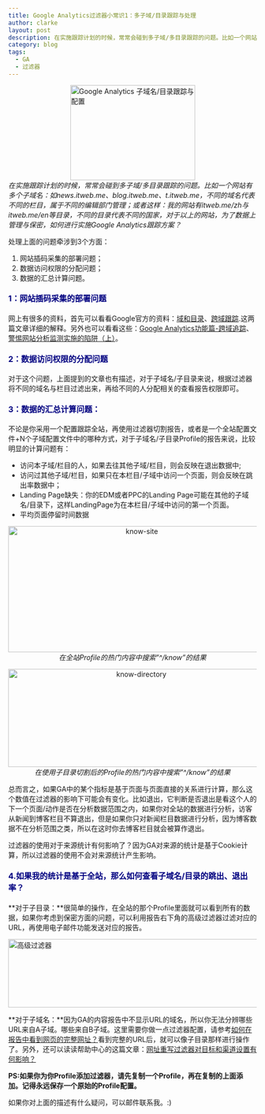 ```yaml
---
title: Google Analytics过滤器小常识1：多子域/目录跟踪与处理
author: clarke
layout: post
description: 在实施跟踪计划的时候，常常会碰到多子域/多目录跟踪的问题。比如一个网站有多个子域名：如news.itweb.me、blog.itweb.me、t.itweb.me，不同的域名代表不同的栏目，属于不同的编辑部门管理；或者这样：我的网站有itweb.me/zh与itweb.me/en等目录，不同的目录代表不同的国家，对于以上的网站，为了数据上管理与保密，如何进行实施Google Analytics跟踪方案？
category: blog
tags:
  - GA
  - 过滤器
---
```

[<img class="alignright" style="display: block; margin-left: auto; margin-right: auto; border: 0pt;" title="Google Analytics 子域名/目录跟踪与配置" src="http://itweb.me/wp-content/uploads/2011/05/TM_thumb.jpg" alt="Google Analytics 子域名/目录跟踪与配置" width="253" height="193" border="0" />][1] *在实施跟踪计划的时候，常常会碰到多子域/多目录跟踪的问题。比如一个网站有多个子域名：如news.itweb.me、blog.itweb.me、t.itweb.me，不同的域名代表不同的栏目，属于不同的编辑部门管理；或者这样：我的网站有itweb.me/zh与itweb.me/en等目录，不同的目录代表不同的国家，对于以上的网站，为了数据上管理与保密，如何进行实施Google Analytics跟踪方案？*  
<!--more-->

处理上面的问题牵涉到3个方面：

1.  <div>
      网站插码采集的部署问题；
    </div>

2.  <div>
      数据访问权限的分配问题；
    </div>

3.  <div>
      数据的汇总计算问题。
    </div>

#### <span style="color: #000080; font-size: medium;">1：网站插码采集的部署问题</span>

网上有很多的资料，首先可以看看Google官方的资料：<a href="http://code.google.com/intl/zh-CN/apis/analytics/docs/concepts/gaConceptsDomains.html#siteDefinition" target="_blank">域和目录</a>、<a href="http://code.google.com/intl/zh-CN/apis/analytics/docs/tracking/gaTrackingSite.html" target="_blank">跨域跟踪</a>.这两篇文章详细的解释。另外也可以看看这些：[Google Analytics功能篇-跨域追踪][2]、<a href="http://www.chinawebanalytics.cn/wa-implementation-trap-1/" target="_blank">警惕网站分析监测实施的陷阱（上）</a>。

#### <span style="color: #000080; font-size: medium;">2：数据访问权限的分配问题</span>

对于这个问题，上面提到的文章也有描述，对于子域名/子目录来说，根据过滤器将不同的域名与栏目过滤出来，再给不同的人分配相关的查看报告权限即可。

#### <span style="color: #000080; font-size: medium;">3：数据的汇总计算问题：</span>

不论是你采用一个配置跟踪全站，再使用过滤器切割报告，或者是一个全站配置文件+N个子域配置文件中的哪种方式，对于子域名/子目录Profile的报告来说，比较明显的计算问题有：

*   访问本子域/栏目的人，如果去往其他子域/栏目，则会反映在退出数据中;
*   访问过其他子域/栏目，如果只在本栏目/子域中访问一个页面，则会反映在跳出率数据中；
*   Landing Page缺失：你的EDM或者PPC的Landing Page可能在其他的子域名/目录下，这样LandingPage为在本栏目/子域中访问的第一个页面。
*   平均页面停留时间数据

<p style="text-align: center;">
  <a href="http://itweb.me/wp-content/uploads/2011/05/knowsite.jpg"><img style="display: block; margin-left: auto; margin-right: auto; border-width: 0px;" title="know-site" src="http://itweb.me/wp-content/uploads/2011/05/knowsite_thumb.jpg" alt="know-site" width="526" height="256" border="0" /></a> <em>在全站Profile的热门内容中搜索”^/know”的结果</em>
</p>

<p style="text-align: center;">
  <img class="aligncenter" style="display: block; float: none; margin-left: auto; margin-right: auto; border-width: 0px;" title="know-directory" src="http://itweb.me/wp-content/uploads/2011/05/knowdirectory_thumb.jpg" alt="know-directory" width="524" height="199" border="0" /> <em>在使用子目录切割后的Profile的热门内容中搜索”^/know”的结果</em>
</p>

总而言之，如果GA中的某个指标是基于页面与页面直接的关系进行计算，那么这个数值在过滤器的影响下可能会有变化。比如退出，它判断是否退出是看这个人的下一个页面/动作是否在分析数据范围之内，如果你对全站的数据进行分析，访客从新闻到博客栏目不算退出，但是如果你只对新闻栏目数据进行分析，因为博客数据不在分析范围之类，所以在这时你去博客栏目就会被算作退出。

过滤器的使用对于来源统计有何影响了？因为GA对来源的统计是基于Cookie计算，所以过滤器的使用不会对来源统计产生影响。

#### <span style="color: #000080; font-size: medium;">4.如果我的统计是基于全站，那么如何查看子域名/目录的跳出、退出率？</span>

**对于子目录：**很简单的操作，在全站的那个Profile里面就可以看到所有的数据，如果你考虑到保密方面的问题，可以利用报告右下角的高级过滤器过滤对应的URL，再使用电子邮件功能发送对应的报告。

[<img style="display: block; float: none; margin-left: auto; margin-right: auto; border-width: 0px;" title="高级过滤器" src="http://itweb.me/wp-content/uploads/2011/05/thumb.jpg" alt="高级过滤器" width="525" height="139" border="0" />][3]

**对于子域名：**因为GA的内容报告中不显示URL的域名，所以你无法分辨哪些URL来自A子域。哪些来自B子域。这里需要你做一点过滤器配置，请参考<a href="http://www.google.com/support/googleanalytics/bin/answer.py?hl=zh-Hans&answer=55511" target="_blank">如何在报告中看到网页的完整网址？</a>看到完整的URL后，就可以像子目录那样进行操作了。另外，还可以读读帮助中心的这篇文章：<a href="http://www.google.com/support/googleanalytics/bin/answer.py?hl=zh-Hans&answer=55534" target="_blank">网址重写过滤器对目标和渠道设置有何影响？</a>

**PS:如果你为你Profile添加过滤器，请先复制一个Profile，再在复制的上面添加。记得永远保存一个原始的Profile配置。**

如果你对上面的描述有什么疑问，可以邮件联系我。:)

 [1]: http://itweb.me/wp-content/uploads/2011/05/TM.jpg
 [2]: http://bluewhale.cc/2010-04-18/google-analytics-cross-domain-tracking.html
 [3]: http://itweb.me/wp-content/uploads/2011/05/ba3ea5eccc0c.jpg